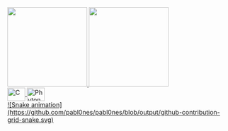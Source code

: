 <div>
	<a href="https://github.com/kallyous">
	<img height="180em" src="https://github-readme-stats.vercel.app/api?username=pabl0nes&show_icons=true&theme=tokyonight&include_all_commits=true&count_private=true"/>
	<img height="180em" src="https://github-readme-stats.vercel.app/api/top-langs/?username=kallyous&layout=compact&langs_count=6&theme=tokyonight"/>
</div>

<div style="display: inline_block">
	<img align="center" alt="C" height="30" width="40" src="https://cdn.jsdelivr.net/gh/devicons/devicon/icons/c/c-original.svg" />
	<img align="center" alt="Phyton" height="30" width="40" src="https://cdn.jsdelivr.net/gh/devicons/devicon/icons/python/python-original.svg" />
</div>
 
<div>
	![Snake animation](https://github.com/pabl0nes/pabl0nes/blob/output/github-contribution-grid-snake.svg)
</div>

<!---
	<a href="https://www.instagram.com/pabl0nes/" target="_blank"><img src="https://img.shields.io/badge/-Instagram-%23E4405F?style=for-the-badge&logo=instagram&logoColor=white" target="_blank"></a>
	<a href="https://www.linkedin.com/in/pablo-vinicius-de-araujo-gon%C3%A7alves-8a290614b/" target="_blank"><img src="https://img.shields.io/badge/-LinkedIn-%230077B5?style=for-the-badge&logo=linkedin&logoColor=white" target="_blank"></a>
--->

